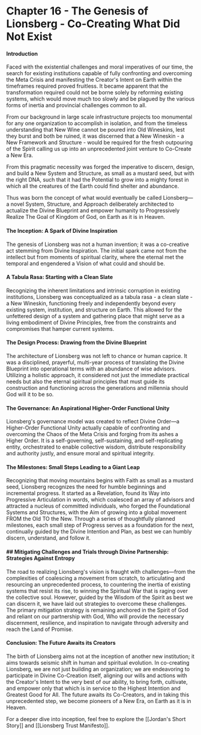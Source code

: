 # Chapter 16 - The Genesis of Lionsberg - Co-Creating What Did Not Exist

#### Introduction

Faced with the existential challenges and moral imperatives of our time, the search for existing institutions capable of fully confronting and overcoming the Meta Crisis and manifesting the Creator's Intent on Earth within the timeframes required proved fruitless. It became apparent that the transformation required could not be borne solely by reforming existing systems, which would move much too slowly and be plagued by the various forms of inertia and provincial challenges common to all. 

From our background in large scale infrastructure projects too monumental for any one organization to accomplish in isolation, and from the timeless understanding that New Wine cannot be poured into Old Wineskins, lest they burst and both be ruined, it was discerned that a New Wineskin - a New Framework and Structure - would be required for the fresh outpouring of the Spirit calling us up into an unprecedented joint venture to Co-Create a New Era. 

From this pragmatic necessity was forged the imperative to discern, design, and build a New System and Structure, as small as a mustard seed, but with the right DNA, such that it had the Potential to grow into a mighty forest in which all the creatures of the Earth could find shelter and abundance.  

Thus was born the concept of what would eventually be called Lionsberg—a novel System, Structure, and Approach deliberately architected to actualize the Divine Blueprint and empower humanity to Progressively Realize The Goal of Kingdom of God, on Earth as it is in Heaven.

#### The Inception: A Spark of Divine Inspiration

The genesis of Lionsberg was not a human invention; it was a co-creative act stemming from Divine Inspiration. The initial spark came not from the intellect but from moments of spiritual clarity, where the eternal met the temporal and engendered a Vision of what could and should be.

#### A Tabula Rasa: Starting with a Clean Slate

Recognizing the inherent limitations and intrinsic corruption in existing institutions, Lionsberg was conceptualized as a tabula rasa - a clean slate - a New Wineskin, functioning freely and independently beyond every existing system, institution, and structure on Earth. This allowed for the unfettered design of a system and gathering place that might serve as a living embodiment of Divine Principles, free from the constraints and compromises that hamper current systems.

#### The Design Process: Drawing from the Divine Blueprint

The architecture of Lionsberg was not left to chance or human caprice. It was a disciplined, prayerful, multi-year process of translating the Divine Blueprint into operational terms with an abundance of wise advisors. Utilizing a holistic approach, it considered not just the immediate practical needs but also the eternal spiritual principles that must guide its construction and functioning across the generations and millennia should God will it to be so.

#### The Governance: An Aspirational Higher-Order Functional Unity

Lionsberg's governance model was created to reflect Divine Order—a Higher-Order Functional Unity actually capable of confronting and overcoming the Chaos of the Meta Crisis and forging from its ashes a Higher Order. It is a self-governing, self-sustaining, and self-replicating entity, orchestrated to enable collective wisdom, distribute responsibility and authority justly, and ensure moral and spiritual integrity.

#### The Milestones: Small Steps Leading to a Giant Leap

Recognizing that moving mountains begins with Faith as small as a mustard seed, Lionsberg recognizes the need for humble beginnings and incremental progress. It started as a Revelation, found its Way into Progressive Articulation in words, which coalesced an array of advisors and attracted a nucleus of committed individuals, who forged the Foundational Systems and Structures, with the Aim of growing into a global movement FROM the Old TO the New. Through a series of thoughtfully planned milestones, each small step of Progress serves as a foundation for the next, continually guided by the Divine Intention and Plan, as best we can humbly discern, understand, and follow it.

#### ## Mitigating Challenges and Trials through Divine Partnership: Strategies Against Entropy

The road to realizing Lionsberg's vision is fraught with challenges—from the complexities of coalescing a movement from scratch, to articulating and resourcing an unprecedented process, to countering the inertia of existing systems that resist its rise, to winning the Spiritual War that is raging over the collective soul. However, guided by the Wisdom of the Spirit as best we can discern it, we have laid out strategies to overcome these challenges. The primary mitigation strategy is remaining anchored in the Spirit of God and reliant on our partnership with God, Who will provide the necessary discernment, resilience, and inspiration to navigate through adversity and reach the Land of Promise.

#### Conclusion: The Future Awaits its Creators

The birth of Lionsberg aims not at the inception of another new institution; it aims towards seismic shift in human and spiritual evolution. In co-creating Lionsberg, we are not just building an organization; we are endeavoring to participate in Divine Co-Creation itself, aligning our wills and actions with the Creator's Intent to the very best of our ability, to bring forth, cultivate, and empower only that which is in service to the Highest Intention and Greatest Good for All. The future awaits its Co-Creators, and in taking this unprecedented step, we become pioneers of a New Era, on Earth as it is in Heaven.

For a deeper dive into inception, feel free to explore the [[Jordan's Short Story]] and [[Lionsberg Trust Manifesto]].  